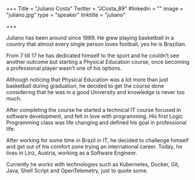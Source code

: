 +++
Title = "Juliano Costa"
Twitter = "JCosta_89"
#linkedin = "" 
image = "juliano.jpg"
type = "speaker"
linktitle = "juliano"

+++

Juliano has been around since 1989. He grew playing basketball in a country that almost every single person loves football, yes he is Brazilian.

From 7 till 17 he has dedicated himself to the sport and he couldn’t see another outcome but starting a Physical Education course, once becoming a professional player wasn’t one of his options.

Although noticing that Physical Education was a lot more than just basketball during graduation, he decided to get the course done considering that he was in a good University and knowledge is never too much.

After completing the course he started a technical IT course focused in software development, and felt in love with programming. His first Logic Programming class was life changing and defined his goal in professional life.

After working for some time in Brazil in IT, he decided to challenge himself and get out of his comfort zone trying an international career. Today, he lives in Linz, Austria, working as a Software Engineer.

Currently he works with technologies such as Kubernetes, Docker, Git, Java, Shell Script and OpenTelemetry, just to quote some.